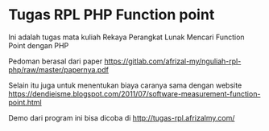 # Tugas RPL PHP Function point
Ini adalah tugas mata kuliah Rekaya Perangkat Lunak Mencari Function Point dengan PHP

Pedoman berasal dari paper https://gitlab.com/afrizal-my/nguliah-rpl-php/raw/master/papernya.pdf

Selain itu juga untuk menentukan biaya caranya sama dengan website https://dendieisme.blogspot.com/2011/07/software-measurement-function-point.html

Demo dari program ini bisa dicoba di http://tugas-rpl.afrizalmy.com/
